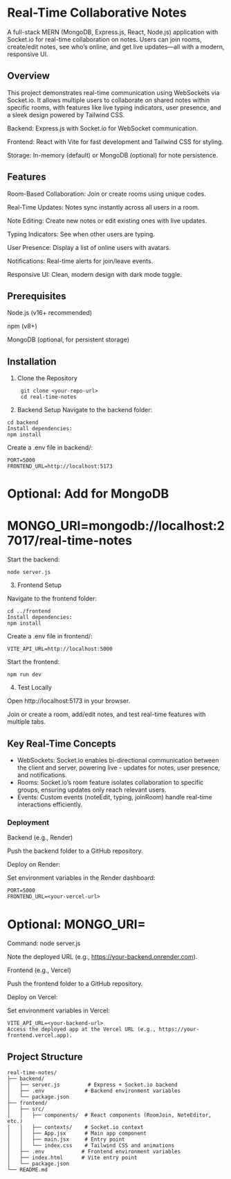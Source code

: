 # Real-Time Collaborative Notes
A full-stack MERN (MongoDB, Express.js, React, Node.js) application with Socket.io for real-time collaboration on notes. Users can join rooms, create/edit notes, see who’s online, and get live updates—all with a modern, responsive UI.

## Overview
This project demonstrates real-time communication using WebSockets via Socket.io. It allows multiple users to collaborate on shared notes within specific rooms, with features like live typing indicators, user presence, and a sleek design powered by Tailwind CSS.

Backend: Express.js with Socket.io for WebSocket communication.

Frontend: React with Vite for fast development and Tailwind CSS for styling.

Storage: In-memory (default) or MongoDB (optional) for note persistence.

## Features
Room-Based Collaboration: Join or create rooms using unique codes.

Real-Time Updates: Notes sync instantly across all users in a room.

Note Editing: Create new notes or edit existing ones with live updates.

Typing Indicators: See when other users are typing.

User Presence: Display a list of online users with avatars.

Notifications: Real-time alerts for join/leave events.

Responsive UI: Clean, modern design with dark mode toggle.

## Prerequisites
Node.js (v16+ recommended)

npm (v8+)

MongoDB (optional, for persistent storage)

## Installation
1. Clone the Repository
    ```
     git clone <your-repo-url>
     cd real-time-notes

    ```

2. Backend Setup
Navigate to the backend folder:
```
cd backend
Install dependencies:
npm install
```
Create a .env file in backend/:
```
PORT=5000
FRONTEND_URL=http://localhost:5173
```
# Optional: Add for MongoDB
# MONGO_URI=mongodb://localhost:27017/real-time-notes
Start the backend:
```
node server.js
```

3. Frontend Setup

Navigate to the frontend folder:
```
cd ../frontend
Install dependencies:
npm install
```
Create a .env file in frontend/:
```
VITE_API_URL=http://localhost:5000
```
Start the frontend:
```
npm run dev
```
4. Test Locally

Open http://localhost:5173 in your browser.

Join or create a room, add/edit notes, and test real-time features with multiple tabs.

## Key Real-Time Concepts
- WebSockets: Socket.io enables bi-directional communication between the client and server, powering live - updates for notes, user presence, and notifications.
- Rooms: Socket.io’s room feature isolates collaboration to specific groups, ensuring updates only reach relevant users.
- Events: Custom events (noteEdit, typing, joinRoom) handle real-time interactions efficiently.
### Deployment
Backend (e.g., Render)

Push the backend folder to a GitHub repository.

Deploy on Render:

Set environment variables in the Render dashboard:
```
PORT=5000
FRONTEND_URL=<your-vercel-url>
```
# Optional: MONGO_URI=<your-mongo-uri>
Command: node server.js

Note the deployed URL (e.g., https://your-backend.onrender.com).

Frontend (e.g., Vercel)

Push the frontend folder to a GitHub repository.

Deploy on Vercel:

Set environment variables in Vercel:
```
VITE_API_URL=<your-backend-url>
Access the deployed app at the Vercel URL (e.g., https://your-frontend.vercel.app).
```

## Project Structure
```
real-time-notes/
├── backend/
│   ├── server.js         # Express + Socket.io backend
│   ├── .env             # Backend environment variables
│   └── package.json
├── frontend/
│   ├── src/
│   │   ├── components/  # React components (RoomJoin, NoteEditor, etc.)
│   │   ├── contexts/    # Socket.io context
│   │   ├── App.jsx      # Main app component
│   │   ├── main.jsx     # Entry point
│   │   └── index.css    # Tailwind CSS and animations
│   ├── .env            # Frontend environment variables
│   ├── index.html      # Vite entry point
│   └── package.json
└── README.md           
```